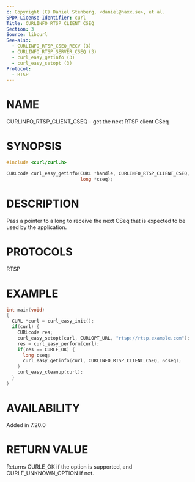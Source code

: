 ```yaml
---
c: Copyright (C) Daniel Stenberg, <daniel@haxx.se>, et al.
SPDX-License-Identifier: curl
Title: CURLINFO_RTSP_CLIENT_CSEQ
Section: 3
Source: libcurl
See-also:
  - CURLINFO_RTSP_CSEQ_RECV (3)
  - CURLINFO_RTSP_SERVER_CSEQ (3)
  - curl_easy_getinfo (3)
  - curl_easy_setopt (3)
Protocol:
  - RTSP
---
```


# NAME

CURLINFO_RTSP_CLIENT_CSEQ - get the next RTSP client CSeq

# SYNOPSIS

~~~c
#include <curl/curl.h>

CURLcode curl_easy_getinfo(CURL *handle, CURLINFO_RTSP_CLIENT_CSEQ,
                           long *cseq);
~~~

# DESCRIPTION

Pass a pointer to a long to receive the next CSeq that is expected to be used
by the application.

# PROTOCOLS

RTSP

# EXAMPLE

~~~c
int main(void)
{
  CURL *curl = curl_easy_init();
  if(curl) {
    CURLcode res;
    curl_easy_setopt(curl, CURLOPT_URL, "rtsp://rtsp.example.com");
    res = curl_easy_perform(curl);
    if(res == CURLE_OK) {
      long cseq;
      curl_easy_getinfo(curl, CURLINFO_RTSP_CLIENT_CSEQ, &cseq);
    }
    curl_easy_cleanup(curl);
  }
}
~~~

# AVAILABILITY

Added in 7.20.0

# RETURN VALUE

Returns CURLE_OK if the option is supported, and CURLE_UNKNOWN_OPTION if not.
